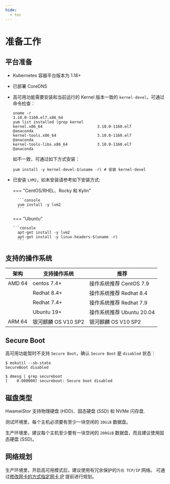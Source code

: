 ```yaml
---
hide:
  - toc
---
```


# 准备工作

## 平台准备

- Kubernetes 容器平台版本为 1.18+

- 已部署 CoreDNS

- 高可用功能需要安装和当前运行的 Kernel 版本一致的 `kernel-devel`，可通过命令检查：

    ```console
    uname -r
    3.10.0-1160.el7.x86_64
    yum list installed |grep kernel
    kernel.x86_64                        3.10.0-1160.el7                @anaconda   
    kernel-tools.x86_64                  3.10.0-1160.el7                @anaconda   
    kernel-tools-libs.x86_64             3.10.0-1160.el7                @anaconda  
    ```

    如不一致，可通过如下方式安装：

    ```console
    yum install -y kernel-devel-$(uname -r) # 安装 kernel-devel
    ```

- 已安装 `LVM2`，如未安装请参考如下安装方式:

    === "CentOS/RHEL、Rocky 和 Kylin"
  
        ```console
        yum install -y lvm2
        ```
    
  === "Ubuntu"
  
      ```console
        apt-get install -y lvm2
        apt-get install -y linux-headers-$(uname -r)
        ```

## 支持的操作系统

| **架构** | **支持操作系统**    | 推荐                      |
| -------- | ------------------- | ------------------------- |
| AMD 64   | centos 7.4+         | 操作系统推荐 CentOS 7.9   |
|          | Redhat 8.4+         | 操作系统推荐 Redhat 8.4   |
|          | Redhat 7.4+         | 操作系统推荐 Redhat 7.9   |
|          | Ubuntu 19+          | 操作系统推荐 Ubuntu 20.04 |
| ARM 64   | 银河麒麟 OS V10 SP2 | 银河麒麟 OS V10 SP2       |

## Secure Boot

高可用功能暂时不支持 `Secure Boot`，确认 `Secure Boot` 是 `disabled` 状态：

```console
$ mokutil --sb-state
SecureBoot disabled

$ dmesg | grep secureboot
[    0.000000] secureboot: Secure boot disabled
```

## 磁盘类型

HwameiStor 支持物理硬盘 (HDD)、固态硬盘 (SSD) 和 NVMe 闪存盘.

测试环境里，每个主机必须要有至少一块空闲的 `10GiB` 数据盘。

生产环境里，建议每个主机至少要有一块空闲的 `200GiB` 数据盘，而且建议使用固态硬盘 (SSD)。

## 网络规划

生产环境里，开启高可用模式后，建议使用有冗余保护的`万兆 TCP/IP` 网络。
可通过[修改网卡的方式指定网卡 IP](storage-eth.md) 提前进行规划。
